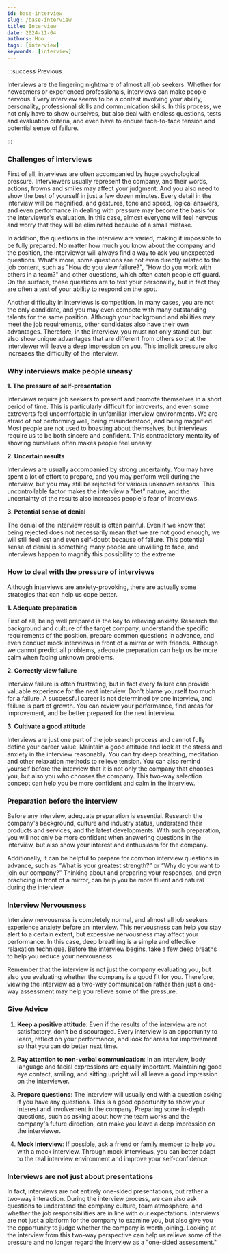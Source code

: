 ```yaml
---
id: base-interview
slug: /base-interview
title: Interview
date: 2024-11-04
authors: Hoo
tags: [interview]
keywords: [interview]
---
```




:::success Previous

Interviews are the lingering nightmare of almost all job seekers. Whether for newcomers or experienced professionals, interviews can make people nervous. Every interview seems to be a contest involving your ability, personality, professional skills and communication skills. In this process, we not only have to show ourselves, but also deal with endless questions, tests and evaluation criteria, and even have to endure face-to-face tension and potential sense of failure.

::: 

### Challenges of interviews

First of all, interviews are often accompanied by huge psychological pressure. Interviewers usually represent the company, and their words, actions, frowns and smiles may affect your judgment. And you also need to show the best of yourself in just a few dozen minutes. Every detail in the interview will be magnified, and gestures, tone and speed, logical answers, and even performance in dealing with pressure may become the basis for the interviewer's evaluation. In this case, almost everyone will feel nervous and worry that they will be eliminated because of a small mistake.

In addition, the questions in the interview are varied, making it impossible to be fully prepared. No matter how much you know about the company and the position, the interviewer will always find a way to ask you unexpected questions. What's more, some questions are not even directly related to the job content, such as "How do you view failure?", "How do you work with others in a team?" and other questions, which often catch people off guard. On the surface, these questions are to test your personality, but in fact they are often a test of your ability to respond on the spot.

Another difficulty in interviews is competition. In many cases, you are not the only candidate, and you may even compete with many outstanding talents for the same position. Although your background and abilities may meet the job requirements, other candidates also have their own advantages. Therefore, in the interview, you must not only stand out, but also show unique advantages that are different from others so that the interviewer will leave a deep impression on you. This implicit pressure also increases the difficulty of the interview.

### Why interviews make people uneasy

**1. The pressure of self-presentation**

Interviews require job seekers to present and promote themselves in a short period of time. This is particularly difficult for introverts, and even some extroverts feel uncomfortable in unfamiliar interview environments. We are afraid of not performing well, being misunderstood, and being magnified. Most people are not used to boasting about themselves, but interviews require us to be both sincere and confident. This contradictory mentality of showing ourselves often makes people feel uneasy.

**2. Uncertain results**

Interviews are usually accompanied by strong uncertainty. You may have spent a lot of effort to prepare, and you may perform well during the interview, but you may still be rejected for various unknown reasons. This uncontrollable factor makes the interview a "bet" nature, and the uncertainty of the results also increases people's fear of interviews.

**3. Potential sense of denial**

The denial of the interview result is often painful. Even if we know that being rejected does not necessarily mean that we are not good enough, we will still feel lost and even self-doubt because of failure. This potential sense of denial is something many people are unwilling to face, and interviews happen to magnify this possibility to the extreme.

### How to deal with the pressure of interviews

Although interviews are anxiety-provoking, there are actually some strategies that can help us cope better.

**1. Adequate preparation**

First of all, being well prepared is the key to relieving anxiety. Research the background and culture of the target company, understand the specific requirements of the position, prepare common questions in advance, and even conduct mock interviews in front of a mirror or with friends. Although we cannot predict all problems, adequate preparation can help us be more calm when facing unknown problems.

**2. Correctly view failure**

Interview failure is often frustrating, but in fact every failure can provide valuable experience for the next interview. Don't blame yourself too much for a failure. A successful career is not determined by one interview, and failure is part of growth. You can review your performance, find areas for improvement, and be better prepared for the next interview.

**3. Cultivate a good attitude**

Interviews are just one part of the job search process and cannot fully define your career value. Maintain a good attitude and look at the stress and anxiety in the interview reasonably. You can try deep breathing, meditation and other relaxation methods to relieve tension. You can also remind yourself before the interview that it is not only the company that chooses you, but also you who chooses the company. This two-way selection concept can help you be more confident and calm in the interview.

### Preparation before the interview

Before any interview, adequate preparation is essential. Research the company's background, culture and industry status, understand their products and services, and the latest developments. With such preparation, you will not only be more confident when answering questions in the interview, but also show your interest and enthusiasm for the company.

Additionally, it can be helpful to prepare for common interview questions in advance, such as “What is your greatest strength?” or “Why do you want to join our company?” Thinking about and preparing your responses, and even practicing in front of a mirror, can help you be more fluent and natural during the interview.

### Interview Nervousness

Interview nervousness is completely normal, and almost all job seekers experience anxiety before an interview. This nervousness can help you stay alert to a certain extent, but excessive nervousness may affect your performance. In this case, deep breathing is a simple and effective relaxation technique. Before the interview begins, take a few deep breaths to help you reduce your nervousness.

Remember that the interview is not just the company evaluating you, but also you evaluating whether the company is a good fit for you. Therefore, viewing the interview as a two-way communication rather than just a one-way assessment may help you relieve some of the pressure.

### Give Advice

1. **Keep a positive attitude**: Even if the results of the interview are not satisfactory, don't be discouraged. Every interview is an opportunity to learn, reflect on your performance, and look for areas for improvement so that you can do better next time.

2. **Pay attention to non-verbal communication**: In an interview, body language and facial expressions are equally important. Maintaining good eye contact, smiling, and sitting upright will all leave a good impression on the interviewer.
3. **Prepare questions**: The interview will usually end with a question asking if you have any questions. This is a good opportunity to show your interest and involvement in the company. Preparing some in-depth questions, such as asking about how the team works and the company's future direction, can make you leave a deep impression on the interviewer.
4. **Mock interview**: If possible, ask a friend or family member to help you with a mock interview. Through mock interviews, you can better adapt to the real interview environment and improve your self-confidence.

### Interviews are not just about presentations

In fact, interviews are not entirely one-sided presentations, but rather a two-way interaction. During the interview process, we can also ask questions to understand the company culture, team atmosphere, and whether the job responsibilities are in line with our expectations. Interviews are not just a platform for the company to examine you, but also give you the opportunity to judge whether the company is worth joining. Looking at the interview from this two-way perspective can help us relieve some of the pressure and no longer regard the interview as a "one-sided assessment."
